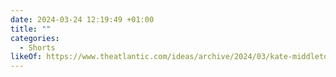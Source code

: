 ```yaml
---
date: 2024-03-24 12:19:49 +01:00
title: ""
categories:
  - Shorts
likeOf: https://www.theatlantic.com/ideas/archive/2024/03/kate-middleton-cancer-announcement/677863/
---
```

